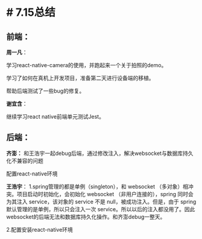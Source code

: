 # # 7.15总结

## 前端：
**周一凡**：

学习react-native-camera的使用，并跑起来一个关于拍照的demo。

学习了如何在真机上开发项目，准备第二天进行设备端的移植。

帮助后端测试了一些bug的修复。

**谢宜含**：

继续学习react native前端单元测试Jest。

## 后端：
**齐澎：**
和王浩宇一起debug后端，通过修改注入，解决websocket与数据库持久化不兼容的问题

配置react-native环境

**王浩宇**：
1.spring管理的都是单例（singleton），和 websocket （多对象）相冲突。项目启动时初始化，会初始化 websocket （非用户连接的），spring 同时会为其注入 service，该对象的 service 不是 null，被成功注入。但是，由于 spring 默认管理的是单例，所以只会注入一次 service。所以以后的注入都没用了。因此websocket的后端无法和数据库持久化操作。和齐澎debug一整天。

2.配置安装react-native环境
